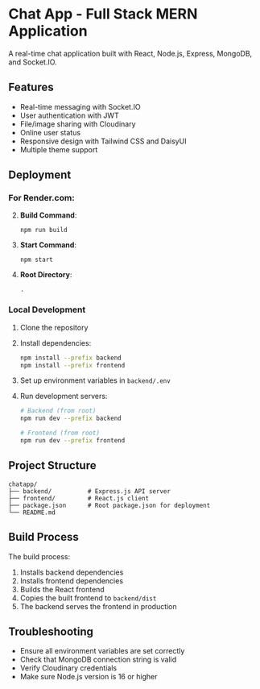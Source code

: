 # Chat App - Full Stack MERN Application

A real-time chat application built with React, Node.js, Express, MongoDB, and Socket.IO.

## Features

- Real-time messaging with Socket.IO
- User authentication with JWT
- File/image sharing with Cloudinary
- Online user status
- Responsive design with Tailwind CSS and DaisyUI
- Multiple theme support

## Deployment

### For Render.com:



2. **Build Command**: 
   ```
   npm run build
   ```

3. **Start Command**:
   ```
   npm start
   ```

4. **Root Directory**: 
   ```
   .
   ```

### Local Development

1. Clone the repository
2. Install dependencies:
   ```bash
   npm install --prefix backend
   npm install --prefix frontend
   ```

3. Set up environment variables in `backend/.env`

4. Run development servers:
   ```bash
   # Backend (from root)
   npm run dev --prefix backend
   
   # Frontend (from root)  
   npm run dev --prefix frontend
   ```

## Project Structure

```
chatapp/
├── backend/          # Express.js API server
├── frontend/         # React.js client
├── package.json      # Root package.json for deployment
└── README.md
```

## Build Process

The build process:
1. Installs backend dependencies
2. Installs frontend dependencies  
3. Builds the React frontend
4. Copies the built frontend to `backend/dist`
5. The backend serves the frontend in production

## Troubleshooting

- Ensure all environment variables are set correctly
- Check that MongoDB connection string is valid
- Verify Cloudinary credentials
- Make sure Node.js version is 16 or higher 
